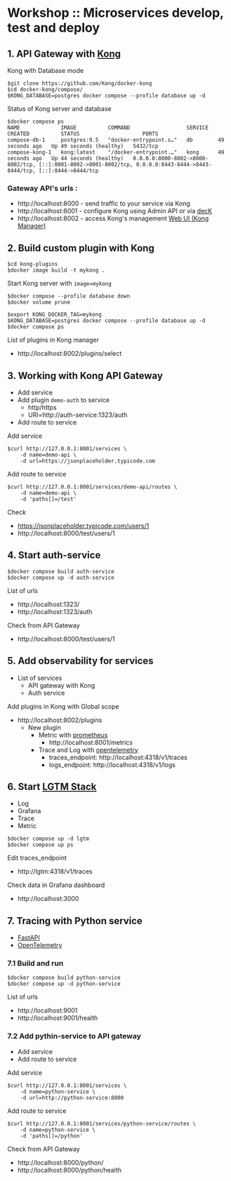 # Workshop :: Microservices develop, test and deploy


## 1. API Gateway with [Kong](https://github.com/Kong/kong)

Kong with Database mode
```
$git clone https://github.com/Kong/docker-kong
$cd docker-kong/compose/
$KONG_DATABASE=postgres docker compose --profile database up -d
```
Status of Kong server and database
```
$docker compose ps
NAME             IMAGE          COMMAND                  SERVICE   CREATED          STATUS                    PORTS
compose-db-1     postgres:9.5   "docker-entrypoint.s…"   db        49 seconds ago   Up 49 seconds (healthy)   5432/tcp
compose-kong-1   kong:latest    "/docker-entrypoint.…"   kong      49 seconds ago   Up 44 seconds (healthy)   0.0.0.0:8000-8002->8000-8002/tcp, [::]:8001-8002->8001-8002/tcp, 0.0.0.0:8443-8444->8443-8444/tcp, [::]:8444->8444/tcp
```

### Gateway API's urls :
* http://localhost:8000 - send traffic to your service via Kong
* http://localhost:8001 - configure Kong using Admin API or via [decK](https://github.com/kong/deck)
* http://localhost:8002 - access Kong's management [Web UI (Kong Manager)](https://github.com/Kong/kong-manager)

## 2. Build custom plugin with Kong
```
$cd kong-plugins
$docker image build -t mykong .
```

Start Kong server with `image=mykong`
```
$docker compose --profile database down
$docker volume prune

$export KONG_DOCKER_TAG=mykong
$KONG_DATABASE=postgres docker compose --profile database up -d
$docker compose ps
```

List of plugins in Kong manager
* http://localhost:8002/plugins/select

## 3. Working with Kong API Gateway
* Add service
* Add plugin `demo-auth` to service
  * http/https
  * URl=http://auth-service:1323/auth
* Add route to service


Add service
```
$curl http://127.0.0.1:8001/services \
    -d name=demo-api \
    -d url=https://jsonplaceholder.typicode.com

```
Add route to service
```
$curl http://127.0.0.1:8001/services/demo-api/routes \
    -d name=demo-api \
	-d 'paths[]=/test'
```

Check
* https://jsonplaceholder.typicode.com/users/1
* http://localhost:8000/test/users/1

## 4. Start auth-service
```
$docker compose build auth-service
$docker compose up -d auth-service
```

List of urls
* http://localhost:1323/
* http://localhost:1323/auth

Check from API Gateway
* http://localhost:8000/test/users/1

## 5. Add observability for services
* List of services
  * API gateway with Kong
  * Auth service

Add plugins in Kong with Global scope
* http://localhost:8002/plugins
  * New plugin
    * Metric with [prometheus](https://developer.konghq.com/plugins/prometheus)
      * http://localhost:8001/metrics
    * Trace and Log with [opentelemetry](https://developer.konghq.com/plugins/opentelemetry)
      * traces_endpoint: http://localhost:4318/v1/traces
      * logs_endpoint: http://localhost:4318/v1/logs

## 6. Start [LGTM Stack](https://github.com/grafana/docker-otel-lgtm)
* Log
* Grafana
* Trace
* Metric

```
$docker compose up -d lgtm
$docker compose up ps
```

Edit traces_endpoint
* http://lgtm:4318/v1/traces

Check data in Grafana dashboard
* http://localhost:3000

## 7. Tracing with Python service
* [FastAPI](https://fastapi.tiangolo.com/)
* [OpenTelemetry](https://opentelemetry.io/)

### 7.1 Build and run
```
$docker compose build python-service
$docker compose up -d python-service
```

List of urls
* http://localhost:9001
* http://localhost:9001/health

### 7.2 Add pythin-service to API gateway
* Add service
* Add route to service

Add service
```
$curl http://127.0.0.1:8001/services \
    -d name=python-service \
    -d url=http://python-service:8000

```

Add route to service
```
$curl http://127.0.0.1:8001/services/python-service/routes \
    -d name=python-service \
	-d 'paths[]=/python'
```

Check from API Gateway
* http://localhost:8000/python/
* http://localhost:8000/python/health

    